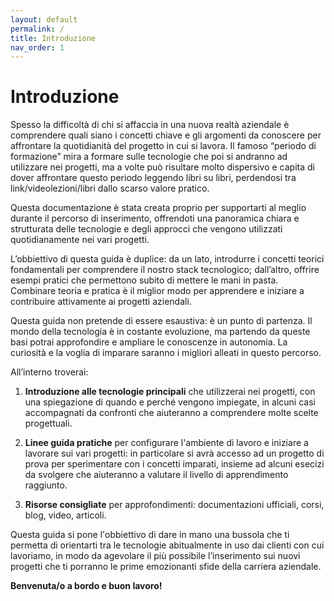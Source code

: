 ```yaml
---
layout: default
permalink: /
title: Introduzione
nav_order: 1
---
```

# Introduzione


Spesso la difficoltà di chi si affaccia in una nuova realtà aziendale è comprendere quali siano i concetti chiave e gli argomenti da conoscere per affrontare la quotidianità del progetto in cui si lavora. 
Il famoso “periodo di formazione” mira a formare sulle tecnologie che poi si andranno ad utilizzare nei progetti, ma a volte può risultare molto dispersivo e capita di dover affrontare questo periodo leggendo libri su libri, perdendosi tra link/videolezioni/libri dallo scarso valore pratico.

Questa documentazione è stata creata proprio per supportarti al meglio durante il percorso di inserimento, offrendoti una panoramica chiara e strutturata delle tecnologie e degli approcci che vengono utilizzati quotidianamente nei vari progetti.

L’obbiettivo di questa guida è duplice: da un lato, introdurre i concetti teorici fondamentali per comprendere il nostro stack tecnologico; dall’altro, offrire esempi pratici che permettono subito di mettere le mani in pasta. Combinare teoria e pratica è il miglior modo per apprendere e iniziare a contribuire attivamente ai progetti aziendali.

Questa guida non pretende di essere esaustiva: è un punto di partenza. Il mondo della tecnologia è in costante evoluzione, ma partendo da queste basi potrai approfondire e ampliare le  conoscenze in autonomia. La curiosità e la voglia di imparare saranno i migliori alleati in questo percorso.

All’interno troverai:

1. **Introduzione alle tecnologie principali** che utilizzerai nei progetti, con una spiegazione di quando e perché vengono impiegate, in alcuni casi accompagnati da confronti che aiuteranno a comprendere molte scelte progettuali.

2. **Linee guida pratiche** per configurare l'ambiente di lavoro e iniziare a lavorare sui vari progetti: in particolare si avrà accesso ad un progetto di prova per sperimentare con i concetti imparati, insieme ad alcuni esecizi da svolgere che aiuteranno a valutare il livello di apprendimento raggiunto.

3. **Risorse consigliate** per approfondimenti: documentazioni ufficiali, corsi, blog, video, articoli.

Questa guida si pone l'obbiettivo di dare in mano una bussola che ti permetta di orientarti tra le tecnologie abitualmente in uso dai clienti con cui lavoriamo, in modo da agevolare il più possibile l’inserimento sui nuovi progetti che ti porranno le prime emozionanti sfide della carriera aziendale.

**Benvenuta/o a bordo e buon lavoro!**